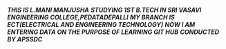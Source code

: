 ***THIS IS L.MANI MANJUSHA*** 
***STUDYING 1ST B.TECH IN SRI VASAVI ENGINEERING COLLEGE,PEDATADEPALLI***
***MY BRANCH IS ECT(ELECTRICAL AND ENGINEERING TECHNOLOGY)***
***NOW I AM ENTERING DATA ON THE PURPOSE OF LEARNING GIT HUB***
***CONDUCTED BY APSSDC***
